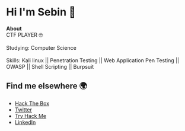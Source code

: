 <!--
**0xSebin/0xSebin** is a ✨ _special_ ✨ repository because its `README.md` (this file) appears on your GitHub profile.

Here are some ideas to get you started:
-->
# **Hi I'm Sebin 👋**
   <b> About </b>
   <br> CTF PLAYER  🤓 </br>
   <br> Studying: Computer Science </br>
   <br> Skills: Kali linux || Penetration Testing || Web Application Pen Testing || OWASP || Shell Scripting || Burpsuit </br>

## Find me elsewhere 🌍



- [Hack The Box](https://app.hackthebox.eu/profile/140940)
- [Twitter](https://twitter.com/sebinthomas99)
- [Try Hack Me](https://tryhackme.com/p/0xSebin)
- [LinkedIn](https://www.linkedin.com/in/sebin-thomas/)
